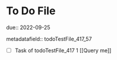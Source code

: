 # To Do File

due:: 2022-09-25

metadatafield:: todoTestFile_417_57

- [ ] Task of todoTestFile_417 1 [[Query me]]
